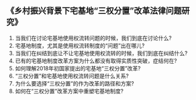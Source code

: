 ## 《乡村振兴背景下宅基地“三权分置”改革法律问题研究》

1. 当我们在讨论宅基地使用权流转问题的时候，我们到底在讨论什么?  
2. 宅基地制度，尤其是使用权流转制度的“问题”出在哪儿?  
3. 当我们在纠结到底让不让宅基地使用权流转的时候，我们到底在纠结什么?  
4. 已有的宅基地制度改革方案为什么都没有取得实质性突破，症结何在?  
5. 如何理解2018年初国家提出的宅基地“三权分置”改革?  
6. “三权分置”和宅基地使用权流转问题是什么关系?  
7. 为什么要选择“三权分置”的作为改革的路径和方案?  
8. 如何在“三权分置”改革方案中重塑宅基地制度?  
